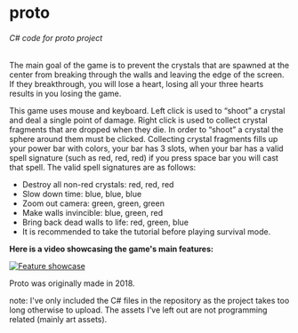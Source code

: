 # proto
###### C# code for proto project

The main goal of the game is to prevent the crystals that are spawned at the center from breaking through the walls and leaving the edge of the screen. 
If they breakthrough, you will lose a heart, losing all your three hearts results in you losing the game.

This game uses mouse and keyboard. Left click is used to “shoot” a crystal and deal a single point of damage. Right click is used to collect crystal fragments that are dropped when they die. In order to “shoot” a crystal the sphere around them must be clicked. Collecting crystal fragments fills up your power bar with colors, your bar has 3 slots, when your bar has a valid spell signature (such as red, red, red) if you press space bar you will cast that spell. The valid spell signatures are as follows:

- Destroy all non-red crystals: red, red, red
- Slow down time: blue, blue, blue
- Zoom out camera: green, green, green
- Make walls invincible: blue, green, red
- Bring back dead walls to life: red, green, blue
- It is recommended to take the tutorial before playing survival mode.

**Here is a video showcasing the game's main features:**

[![Feature showcase](http://img.youtube.com/vi/mFgl3NRhtsA/0.jpg)](http://www.youtube.com/watch?v=mFgl3NRhtsA)

Proto was originally made in 2018.

note: I've only included the C# files in the repository as the project takes too long otherwise to upload. The assets I've left out are not programming related (mainly art assets).


